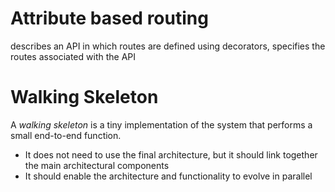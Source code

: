 # Attribute based routing

describes an API in which routes are defined using decorators, specifies the routes associated with the API

# Walking Skeleton

A _walking skeleton_ is a tiny implementation of the system that performs a small end-to-end function.

-   It does not need to use the final architecture, but it should link together the main architectural components
-   It should enable the architecture and functionality to evolve in parallel
